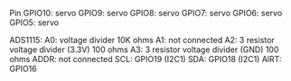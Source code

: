 
Pin
GPIO10: servo
GPIO9: servo
GPIO8: servo
GPIO7: servo
GPIO6: servo
GPIO5: servo


ADS1115:
A0: voltage divider 10K ohms
A1: not connected
A2: 3 resistor voltage divider (3.3V) 100 ohms
A3: 3 resistor voltage divider (GND) 100 ohms
ADDR: not connected
SCL: GPIO19 (I2C1)
SDA: GPIO18 (I2C1)
AlRT: GPIO16